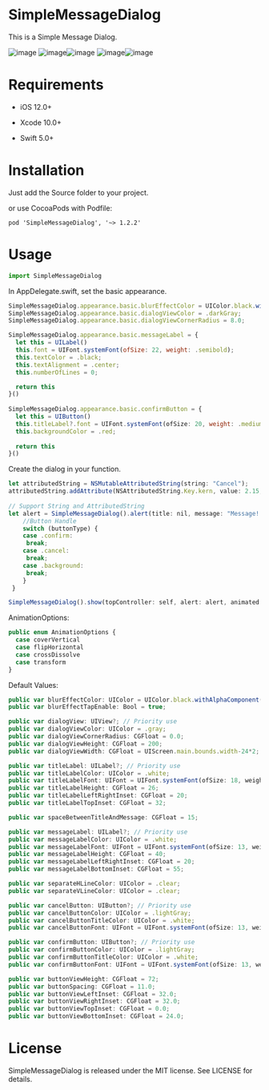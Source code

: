 # SimpleMessageDialog

This is a Simple Message Dialog.

![image](https://github.com/Lee827/SimpleMessageDialog/blob/master/Sample%20Picture/p1.png)
![image](https://github.com/Lee827/SimpleMessageDialog/blob/master/Sample%20Picture/p2.png)![image](https://github.com/Lee827/SimpleMessageDialog/blob/master/Sample%20Picture/p3.png)
![image](https://github.com/Lee827/SimpleMessageDialog/blob/master/Sample%20Picture/p4.png)![image](https://github.com/Lee827/SimpleMessageDialog/blob/master/Sample%20Picture/p5.png)

# Requirements
- iOS 12.0+

- Xcode 10.0+

- Swift 5.0+

# Installation
Just add the Source folder to your project.

or use CocoaPods with Podfile:

	pod 'SimpleMessageDialog', '~> 1.2.2'
	
# Usage
```js
import SimpleMessageDialog
```
In AppDelegate.swift, set the basic appearance.

```js
SimpleMessageDialog.appearance.basic.blurEffectColor = UIColor.black.withAlphaComponent(0.5);
SimpleMessageDialog.appearance.basic.dialogViewColor = .darkGray;
SimpleMessageDialog.appearance.basic.dialogViewCornerRadius = 8.0;

SimpleMessageDialog.appearance.basic.messageLabel = {
  let this = UILabel()
  this.font = UIFont.systemFont(ofSize: 22, weight: .semibold);
  this.textColor = .black;
  this.textAlignment = .center;
  this.numberOfLines = 0;

  return this
}()
    
SimpleMessageDialog.appearance.basic.confirmButton = {
  let this = UIButton()
  this.titleLabel?.font = UIFont.systemFont(ofSize: 20, weight: .medium);
  this.backgroundColor = .red;
      
  return this
}()
```		
Create the dialog in your function.
```js
let attributedString = NSMutableAttributedString(string: "Cancel");
attributedString.addAttribute(NSAttributedString.Key.kern, value: 2.15, range: NSRange(location: 0, length: attributedString.length - 1));
      
// Support String and AttributedString
let alert = SimpleMessageDialog().alert(title: nil, message: "Message!!!", cancelButtonTitle: attributedString, confirmButtonTitle: "OK") { buttonType in
	//Button Handle
	switch (buttonType) {
	case .confirm:
	 break;
	case .cancel:
	 break;
	case .background:
	 break;
	}
 }

SimpleMessageDialog().show(topController: self, alert: alert, animated: true, presentationStyle: AnimationOptions.crossDissolve);
```
AnimationOptions:
```js
public enum AnimationOptions {
  case coverVertical
  case flipHorizontal
  case crossDissolve
  case transform
}
```
Default Values:
```js
public var blurEffectColor: UIColor = UIColor.black.withAlphaComponent(0.3);
public var blurEffectTapEnable: Bool = true;

public var dialogView: UIView?; // Priority use
public var dialogViewColor: UIColor = .gray;
public var dialogViewCornerRadius: CGFloat = 0.0;
public var dialogViewHeight: CGFloat = 200;
public var dialogViewWidth: CGFloat = UIScreen.main.bounds.width-24*2;

public var titleLabel: UILabel?; // Priority use
public var titleLabelColor: UIColor = .white;
public var titleLabelFont: UIFont = UIFont.systemFont(ofSize: 18, weight: .bold);
public var titleLabelHeight: CGFloat = 26;
public var titleLabelLeftRightInset: CGFloat = 20;
public var titleLabelTopInset: CGFloat = 32;

public var spaceBetweenTitleAndMessage: CGFloat = 15;

public var messageLabel: UILabel?; // Priority use
public var messageLabelColor: UIColor = .white;
public var messageLabelFont: UIFont = UIFont.systemFont(ofSize: 13, weight: .medium);
public var messageLabelHeight: CGFloat = 40;
public var messageLabelLeftRightInset: CGFloat = 20;
public var messageLabelBottomInset: CGFloat = 55;

public var separateHLineColor: UIColor = .clear;
public var separateVLineColor: UIColor = .clear;

public var cancelButton: UIButton?; // Priority use
public var cancelButtonColor: UIColor = .lightGray;
public var cancelButtonTitleColor: UIColor = .white;
public var cancelButtonFont: UIFont = UIFont.systemFont(ofSize: 13, weight: .medium);

public var confirmButton: UIButton?; // Priority use
public var confirmButtonColor: UIColor = .lightGray;
public var confirmButtonTitleColor: UIColor = .white;
public var confirmButtonFont: UIFont = UIFont.systemFont(ofSize: 13, weight: .medium);

public var buttonViewHeight: CGFloat = 72;
public var buttonSpacing: CGFloat = 11.0;
public var buttonViewLeftInset: CGFloat = 32.0;
public var buttonViewRightInset: CGFloat = 32.0;
public var buttonViewTopInset: CGFloat = 0.0;
public var buttonViewBottomInset: CGFloat = 24.0;
```
# License
SimpleMessageDialog is released under the MIT license. See LICENSE for details.
